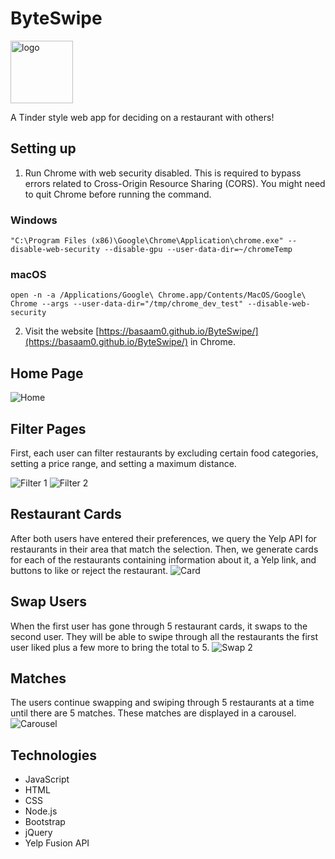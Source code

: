 # ByteSwipe

<img src="images/favicon.svg" alt="logo" width="100"/>

A Tinder style web app for deciding on a restaurant with others!

## Setting up
1. Run Chrome with web security disabled. This is required to bypass errors related
   to Cross-Origin Resource Sharing (CORS). You might need to quit Chrome before running the command.

### Windows
```
"C:\Program Files (x86)\Google\Chrome\Application\chrome.exe" --disable-web-security --disable-gpu --user-data-dir=~/chromeTemp
```

### macOS
```
open -n -a /Applications/Google\ Chrome.app/Contents/MacOS/Google\ Chrome --args --user-data-dir="/tmp/chrome_dev_test" --disable-web-security
```

2. Visit the website [https://basaam0.github.io/ByteSwipe/](https://basaam0.github.io/ByteSwipe/) in Chrome.

## Home Page
![Home](screenshots/home.png)

## Filter Pages
First, each user can filter restaurants by excluding certain food categories, setting a price range, and setting a
maximum distance.

![Filter 1](screenshots/filter1.png)
![Filter 2](screenshots/filter2.png)

## Restaurant Cards
After both users have entered their preferences, we query the Yelp API for restaurants in their area that match the 
selection. Then, we generate cards for each of the restaurants containing information about it, a Yelp link,
and buttons to like or reject the restaurant.
![Card](screenshots/card.png)

## Swap Users
When the first user has gone through 5 restaurant cards, it swaps to the second user. They will be able to swipe through
all the restaurants the first user liked plus a few more to bring the total to 5.
![Swap 2](screenshots/swap2.png)

## Matches
The users continue swapping and swiping through 5 restaurants at a time until there are 5 matches. These matches are displayed
in a carousel.
![Carousel](screenshots/carousel.png)

## Technologies
- JavaScript
- HTML
- CSS
- Node.js
- Bootstrap
- jQuery
- Yelp Fusion API
